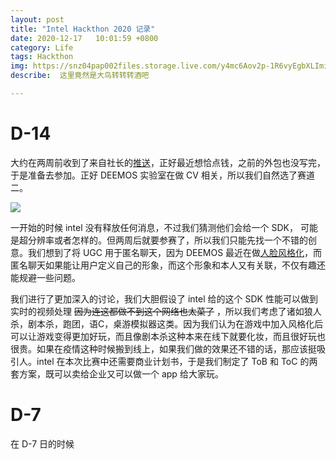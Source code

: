 ```yaml
---
layout: post
title: "Intel Hackthon 2020 记录"
date: 2020-12-17   10:01:59 +0800
category: Life
tags: Hackthon 
img: https://snz04pap002files.storage.live.com/y4mc6Aov2p-1R6vyEgbXLImii73JwqlZo0kxTQPHnN4xWmXuFHnjNlJ2sdAXRTJU8f7T4FA2HkN1KJm-vJRB_pjBmyyB-OJnIv8s1YchRRxUpqZIANBoZtN6QrIUF_ZgmjnDJ0EA3xnp4UeSdivAQpFceuHEBKyxRFsxdFaZD-w6iuxD4Eh9R3X-1g8ACuGndN2?width=1024&height=768&cropmode=none
describe:  这里竟然是大鸟转转转酒吧

---
```


# D-14

大约在两周前收到了来自社长的[推送](https://growthx.mysxl.cn/blog/2020-intel-open-innovation-hackathon)，正好最近想恰点钱，之前的外包也没写完，于是准备去参加。正好 DEEMOS 实验室在做 CV 相关，所以我们自然选了赛道二。

![](https://snz04pap002files.storage.live.com/y4mtcABB9kMXECRJ_GAdeJZK_1CVJSkz3GHQ_swor95mB9ylzSIfpd-dkzCOJgzzAVxobUKY3DbPfDcSE3DvV-ThXLPCUvKolzJdBwD-h3ePzC4Yikt_5ESrpIdQmzqDtyGc--p2dRoP5wfzdArdeXg2RMtiICu3k2FzouF3IhRQWBQ5icNXpUD1X6VliEOb6cz?width=1080&height=708&cropmode=none)

一开始的时候 intel 没有释放任何消息，不过我们猜测他们会给一个 SDK， 可能是超分辨率或者怎样的。但两周后就要参赛了，所以我们只能先找一个不错的创意。我们想到了将 UGC 用于匿名聊天，因为 DEEMOS 最近在做[人脸风格化](https://anome.geekpie.club)，而匿名聊天如果能让用户定义自己的形象，而这个形象和本人又有关联，不仅有趣还能规避一些问题。

我们进行了更加深入的讨论，我们大胆假设了 intel 给的这个 SDK 性能可以做到实时的视频处理 <del>因为连这都做不到这个网络也太菜了</del> ，所以我们考虑了诸如狼人杀，剧本杀，跑团，语C，桌游模拟器这类。因为我们认为在游戏中加入风格化后可以让游戏变得更加好玩，而且像剧本杀这种本来在线下就要化妆，而且很好玩也很贵。如果在疫情这种时候搬到线上，如果我们做的效果还不错的话，那应该挺吸引人。intel 在本次比赛中还需要商业计划书，于是我们制定了 ToB 和 ToC 的两套方案，既可以卖给企业又可以做一个 app 给大家玩。



# D-7

在 D-7 日的时候



